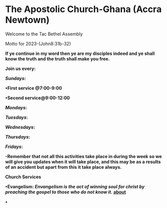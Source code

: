 # The Apostolic Church-Ghana (Accra Newtown)

<h>Welcome to the Tac Bethel 
Assembly</h>
<p>Motto for 2023-(John8:31b-32)</p>
  <lang="en">
<p>  <b>If ye continue in my word then ye are my disciples indeed and ye shall know the truth and the truth shall make you free.</p>
<p> Join us every:

  <i>Sundays:</i>


•<b>First service</b> @7:00-9:00
 
•<b>Second service</b>@9:00-12:00
  
<i>Mondays</i>:

<i>Tuesdays</i>:
  
<i>Wednesdays</i>:
 
<i>Thursdays</i>:
  
<i>Fridays</i>:
  
 
<p>-Remember that not all this activities take place in during the week so we will give you updates when it will take place, and this may be as a results of an accident but apart from this it take place always.

Church Services
<p>•Evangelism:<i> Envangelism is the act of winning soul for christ by preaching the gospel to those who do not know it.</i><click me>
 <a href="pages/about evangelism.html">about</a>
<p>•
      
      
